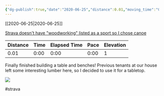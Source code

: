 ```yaml
---
{"dg-publish":true,"date":"2020-06-25","distance":0.01,"moving_time":"0:00","elapsed_time":"0:00","pace":"0:00","total_elevation_gain":1,"url":"https://www.strava.com/activities/3672052461","permalink":"/01-personal/strava/2020-06-25-strava-doesn-t-have-woodworking-listed-as-a-sport-so-i-chose-canoe/","dgPassFrontmatter":true}
---
```



[[2020-06-25\|2020-06-25]]

[Strava doesn't have "woodworking" listed as a sport so I chose canoe](https://www.strava.com/activities/3672052461)

| Distance | Time | Elapsed Time | Pace | Elevation |
| -------- | ---- | ------------ | ---- | --------- |
| 0.01     | 0:00 | 0:00         | 0:00 | 1         |


Finally finished building a table and benches! Previous tenants at our house left some interesting lumber here, so I decided to use it for a tabletop.
    
![](https://dgtzuqphqg23d.cloudfront.net/BUJOUocYDkIFlBYY0cm20XpdUS5S3zwrF4b6hJU7AXs-768x510.jpg)

    

#strava
